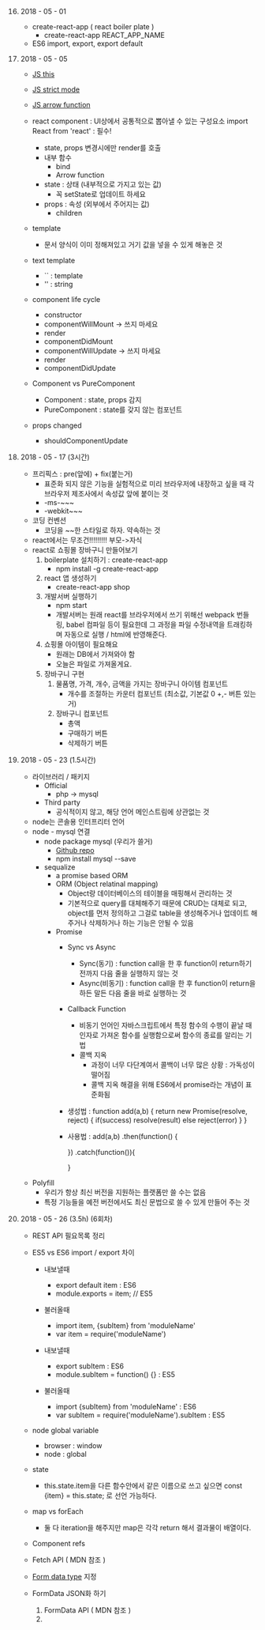 16. 2018 - 05 - 01
    - create-react-app ( react boiler plate )
        - create-react-app REACT_APP_NAME
    - ES6 import, export, export default

17. 2018 - 05 - 05
    - [JS this](https://developer.mozilla.org/ko/docs/Web/JavaScript/Reference/Operators/this)
    - [JS strict mode](https://developer.mozilla.org/ko/docs/Web/JavaScript/Reference/Strict_mode)
    - [JS arrow function](https://developer.mozilla.org/ko/docs/Web/JavaScript/Reference/Functions/%EC%95%A0%EB%A1%9C%EC%9A%B0_%ED%8E%91%EC%85%98)

    
    - react component
        : UI상에서 공통적으로 뽑아낼 수 있는 구성요소
        import React from 'react' : 필수!
        - state, props 변경시에만 render를 호출
        - 내부 함수
            - bind
            - Arrow function
        - state : 상태 (내부적으로 가지고 있는 값)
             - 꼭 setState로 업데이트 하세요
        - props : 속성 (외부에서 주어지는 값)
            - children
        

    - template
        - 문서 양식이 이미 정해져있고 거기 값을 넣을 수 있게 해놓은 것 

    - text template
        - `` : template
        - '' : string

    - component life cycle
        - constructor
        - componentWillMount -> 쓰지 마세요
        - render
        - componentDidMount
        - componentWillUpdate -> 쓰지 마세요
        - render
        - componentDidUpdate

    - Component vs PureComponent
        - Component : state, props 감지
        - PureComponent : state를 갖지 않는 컴포넌트

    - props changed
        - shouldComponentUpdate

16. 2018 - 05 - 17 (3시간)
    - 프리픽스 : pre(앞에) + fix(붙는거)
        - 표준화 되지 않은 기능을 실험적으로 미리 브라우저에 내장하고 싶을 때 각 브라우저 제조사에서 속성값 앞에 붙이는 것
        - -ms-~~~
        - -webkit~~~
    - 코딩 컨벤션
        - 코딩을 ~~한 스타일로 하자. 약속하는 것
    - react에서는 무조건!!!!!!!!! 부모->자식
    - react로 쇼핑몰 장바구니 만들어보기
        1. boilerplate 설치하기 : create-react-app
            - npm install -g create-react-app
        2. react 앱 생성하기
            - create-react-app shop
        3. 개발서버 실행하기
            - npm start
            - 개발서버는 원래 react를 브라우저에서 쓰기 위해선 webpack 번들링, babel 컴파일 등이 필요한데 그 과정을 파일 수정내역을 트래킹하며 자동으로 실행 / html에 반영해준다.
        4. 쇼핑몰 아이템이 필요해요
            - 원래는 DB에서 가져와야 함
            - 오늘은 파일로 가져올게요.
        5. 장바구니 구현
            1. 물품명, 가격, 개수, 금액을 가지는 장바구니 아이템 컴포넌트
                - 개수를 조절하는 카운터 컴포넌트 (최소값, 기본값 0 +,- 버튼 있는거)
            2. 장바구니 컴포넌트
                - 총액
                - 구매하기 버튼
                - 삭제하기 버튼

17. 2018 - 05 - 23 (1.5시간)
    - 라이브러리 / 패키지
        - Official
            - php -> mysql
        - Third party
            - 공식적이지 않고, 해당 언어 메인스트림에 상관없는 것
    - node는 콘솔용 인터프리터 언어
    - node - mysql 연결
        - node package mysql (우리가 쓸거)
            - [Github repo](https://github.com/mysqljs/mysql)
            - npm install mysql --save
        - sequalize
            - a promise based ORM
            - ORM (Object relatinal mapping)
                - Object랑 데이터베이스의 테이블을 매핑해서 관리하는 것
                - 기본적으로 query를 대체해주기 때문에 CRUD는 대체로 되고,
                    object를 먼저 정의하고 그걸로 table을 생성해주거나 업데이트 해주거나 삭제하거나 하는 기능은 안될 수 있음
            - Promise
                - Sync vs Async
                    - Sync(동기) : function call을 한 후 function이 return하기 전까지 다음 줄을 실행하지 않는 것
                    - Async(비동기) : function call을 한 후 function이 return을 하든 말든 다음 줄을 바로 실행하는 것
                - Callback Function
                    - 비동기 언어인 자바스크립트에서 특정 함수의 수행이 끝날 때 인자로 가져온 함수를 실행함으로써 함수의 종료를 알리는 기법
                    - 콜백 지옥
                        - 과정이 너무 다단계여서 콜백이 너무 많은 상황 : 가독성이 떨어짐
                        - 콜백 지옥 해결을 위해 ES6에서 promise라는 개념이 표준화됨
                - 생성법 : function add(a,b) {
                    return new Promise(resolve, reject) {
                        if(success)
                            resolve(result)
                        else
                            reject(error)
                    }
                }
                - 사용법 : add(a,b)
                    .then(function() {

                    })
                    .catch(function()){

                    }
    - Polyfill
        - 우리가 항상 최신 버전을 지원하는 플랫폼만 쓸 수는 없음
        - 특정 기능들을 예전 버전에서도 최신 문법으로 쓸 수 있게 만들어 주는 것


18. 2018 - 05 - 26 (3.5h) (6회차)
    - REST API 필요목록 정리
    - ES5 vs ES6 import / export 차이
        - 내보낼때
            - export default item : ES6
            - module.exports = item; // ES5

        - 불러올때
            - import item, {subItem} from 'moduleName'
            - var item = require('moduleName')

        - 내보낼때
            - export subItem : ES6
            - module.subItem = function() {} : ES5

        - 불러올때
            - import {subItem} from 'moduleName' : ES6
            - var subItem = require('moduleName').subItem : ES5

    - node global variable
        - browser : window
        - node : global
    - state
        - this.state.item을 다른 함수안에서 같은 이름으로 쓰고 싶으면 const {item} = this.state; 로 선언 가능하다.
    - map vs forEach
        - 둘 다 iteration을 해주지만 map은 각각 return 해서 결과물이 배열이다.

    - Component refs
    - Fetch API ( MDN 참조 )
    - [Form data type](https://developer.mozilla.org/ko/docs/Web/HTTP/Headers/Content-Type) 지정
    - FormData JSON화 하기
        1. FormData API ( MDN 참조 )
        2. 
        
